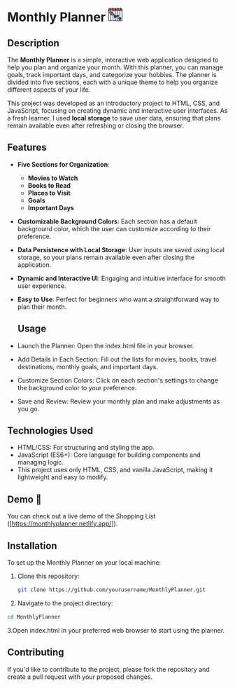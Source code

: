 # Monthly Planner ![Monthly Planner Preview](./favIcon/project-management3.png)

## Description
The **Monthly Planner** is a simple, interactive web application designed to help you plan and organize your month. With this planner, you can manage goals, track important days, and categorize your hobbies. The planner is divided into five sections, each with a unique theme to help you organize different aspects of your life.

This project was developed as an introductory project to HTML, CSS, and JavaScript, focusing on creating dynamic and interactive user interfaces. As a fresh learner, I used **local storage** to save user data, ensuring that plans remain available even after refreshing or closing the browser.

## Features
- **Five Sections for Organization**:
  - **Movies to Watch**
  - **Books to Read**
  - **Places to Visit**
  - **Goals**
  - **Important Days**
- **Customizable Background Colors**: Each section has a default background color, which the user can customize according to their preference.
- **Data Persistence with Local Storage**: User inputs are saved using local storage, so your plans remain available even after closing the application.
- **Dynamic and Interactive UI**: Engaging and intuitive interface for smooth user experience.
- **Easy to Use**: Perfect for beginners who want a straightforward way to plan their month.

  ## Usage

- Launch the Planner: Open the index.html file in your browser.
- Add Details in Each Section: Fill out the lists for movies, books, travel destinations, monthly goals, and important days.
- Customize Section Colors: Click on each section's settings to change the background color to your preference.
- Save and Review: Review your monthly plan and make adjustments as you go.

## Technologies Used

- HTML/CSS: For structuring and styling the app.
- JavaScript (ES6+): Core language for building components and managing logic.
- This project uses only HTML, CSS, and vanilla JavaScript, making it lightweight and easy to modify.

## Demo 🔗

You can check out a live demo of the Shopping List ([https://monthlyplanner.netlify.app/]).

## Installation
To set up the Monthly Planner on your local machine:

1. Clone this repository:
   ```bash
   git clone https://github.com/yourusername/MonthlyPlanner.git
   ```
3. Navigate to the project directory:
  ```bash
  cd MonthlyPlanner
  ```
3.Open index.html in your preferred web browser to start using the planner.

## Contributing
If you'd like to contribute to the project, please fork the repository and create a pull request with your proposed changes.
